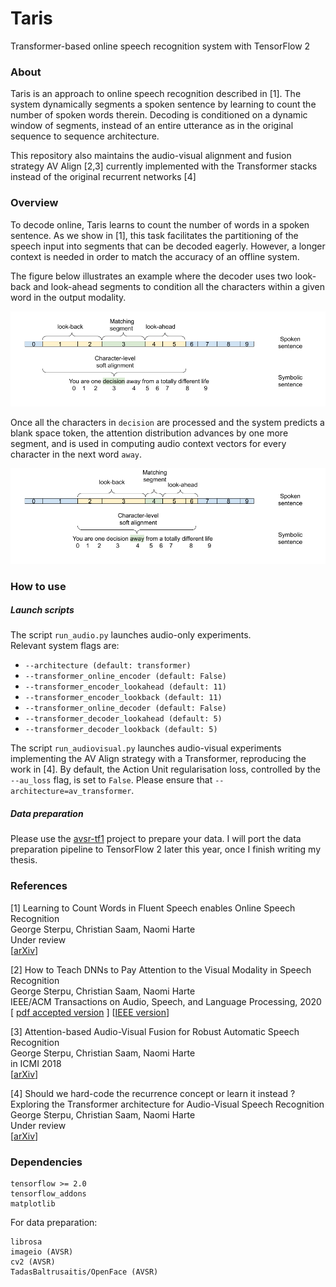 # Taris
Transformer-based online speech recognition system with TensorFlow 2

### About

Taris is an approach to online speech recognition described in [1].
The system dynamically segments a spoken sentence by learning to count the number of spoken words therein.
Decoding is conditioned on a dynamic window of segments, instead of an entire utterance as in the original sequence to sequence architecture.

This repository also maintains the audio-visual alignment and fusion strategy AV Align [2,3] currently implemented with the Transformer stacks instead of the original recurrent networks [4]


### Overview
To decode online, Taris learns to count the number of words in a spoken sentence. As we show in [1], 
this task facilitates the partitioning of the speech input into segments that can be decoded eagerly.
However, a longer context is needed in order to match the accuracy of an offline system.

The figure below illustrates an example where the decoder uses two look-back and look-ahead segments
to condition all the characters within a given word in the output modality.

![diagram](./img/taris.png)

Once all the characters in `decision` are processed and the system predicts a blank space token,
the attention distribution advances by one more segment, and is used in computing audio context vectors
for every character in the next word `away`.


![diagram](./img/taris2.png)


### How to use

##### Launch scripts
The script `run_audio.py` launches audio-only experiments.\
Relevant system flags are:

+ `--architecture (default: transformer)`
+ `--transformer_online_encoder (default: False)`
+ `--transformer_encoder_lookahead (default: 11)`
+ `--transformer_encoder_lookback (default: 11)`
+ `--transformer_online_decoder (default: False)`
+ `--transformer_decoder_lookahead (default: 5)`
+ `--transformer_decoder_lookback (default: 5)`

The script `run_audiovisual.py` launches audio-visual experiments implementing the AV Align strategy with a Transformer,
reproducing the work in [4]. By default, the Action Unit regularisation loss, controlled by the `--au_loss` flag,
is set to `False`. Please ensure that `--architecture=av_transformer`.

##### Data preparation

<!-- Please see the example script `write_records.py` -->

<!-- For AVSR experiments it is required to process your video clips in advance with the TadasBaltrusaitis/OpenFace tool. -->

<!-- Please refer to the example script `extract_faces.py`. -->

Please use the [avsr-tf1](https://github.com/georgesterpu/avsr-tf1) project to prepare your data.
I will port the data preparation pipeline to TensorFlow 2 later this year, once I finish writing my thesis.

### References

[1] Learning to Count Words in Fluent Speech enables Online Speech Recognition\
George Sterpu, Christian Saam, Naomi Harte\
Under review\
[[arXiv](https://arxiv.org/abs/2006.04928)]

[2] How to Teach DNNs to Pay Attention to the Visual Modality in Speech Recognition\
George Sterpu, Christian Saam, Naomi Harte\
IEEE/ACM Transactions on Audio, Speech, and Language Processing, 2020\
[ [pdf accepted version](https://raw.githubusercontent.com/georgesterpu/georgesterpu.github.io/master/papers/taslp2020.pdf) ] [[IEEE version](https://ieeexplore.ieee.org/document/9035650)]

[3] Attention-based Audio-Visual Fusion for Robust Automatic Speech Recognition\
George Sterpu, Christian Saam, Naomi Harte\
in ICMI 2018\
[[arXiv](https://arxiv.org/abs/1809.01728)]

[4] Should we hard-code the recurrence concept or learn it instead ?
Exploring the Transformer architecture for Audio-Visual Speech Recognition \
George Sterpu, Christian Saam, Naomi Harte\
Under review\
[[arXiv](https://arxiv.org/abs/2005.09297)]

### Dependencies
```
tensorflow >= 2.0
tensorflow_addons
matplotlib
```
For data preparation:
```
librosa
imageio (AVSR)
cv2 (AVSR)
TadasBaltrusaitis/OpenFace (AVSR)
```
